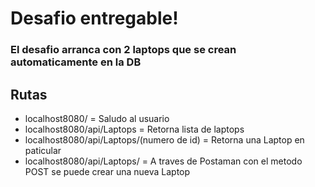 <h1>Desafio entregable!</h1>
<h3>El desafio arranca con 2 laptops que se crean automaticamente en la DB</h3>

<h2>Rutas</h2>
<ul><li>localhost8080/  = Saludo al usuario</li>
<li>localhost8080/api/Laptops = Retorna lista de laptops</li>
<li>localhost8080/api/Laptops/(numero de id) = Retorna una Laptop en paticular</li>
<li>localhost8080/api/Laptops/ = A traves de Postaman con el metodo POST se puede crear una nueva Laptop</li>
</ul>